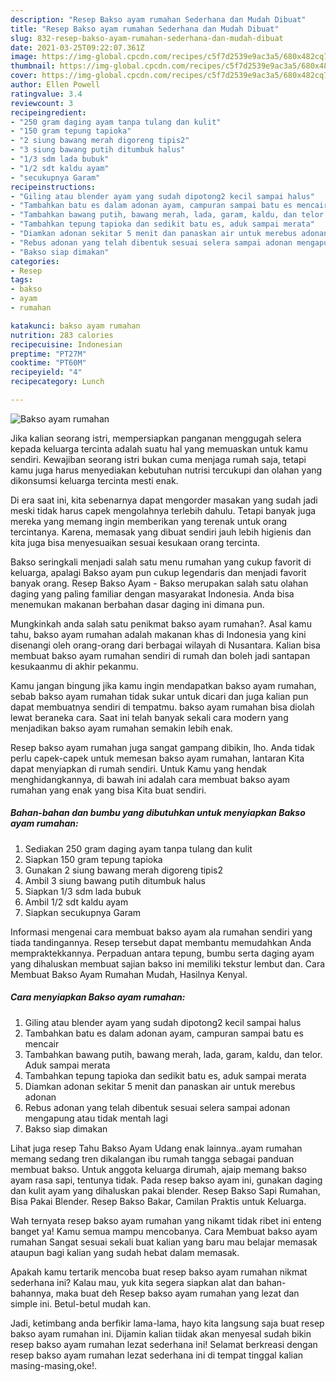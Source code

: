 ```yaml
---
description: "Resep Bakso ayam rumahan Sederhana dan Mudah Dibuat"
title: "Resep Bakso ayam rumahan Sederhana dan Mudah Dibuat"
slug: 832-resep-bakso-ayam-rumahan-sederhana-dan-mudah-dibuat
date: 2021-03-25T09:22:07.361Z
image: https://img-global.cpcdn.com/recipes/c5f7d2539e9ac3a5/680x482cq70/bakso-ayam-rumahan-foto-resep-utama.jpg
thumbnail: https://img-global.cpcdn.com/recipes/c5f7d2539e9ac3a5/680x482cq70/bakso-ayam-rumahan-foto-resep-utama.jpg
cover: https://img-global.cpcdn.com/recipes/c5f7d2539e9ac3a5/680x482cq70/bakso-ayam-rumahan-foto-resep-utama.jpg
author: Ellen Powell
ratingvalue: 3.4
reviewcount: 3
recipeingredient:
- "250 gram daging ayam tanpa tulang dan kulit"
- "150 gram tepung tapioka"
- "2 siung bawang merah digoreng tipis2"
- "3 siung bawang putih ditumbuk halus"
- "1/3 sdm lada bubuk"
- "1/2 sdt kaldu ayam"
- "secukupnya Garam"
recipeinstructions:
- "Giling atau blender ayam yang sudah dipotong2 kecil sampai halus"
- "Tambahkan batu es dalam adonan ayam, campuran sampai batu es mencair"
- "Tambahkan bawang putih, bawang merah, lada, garam, kaldu, dan telor. Aduk sampai merata"
- "Tambahkan tepung tapioka dan sedikit batu es, aduk sampai merata"
- "Diamkan adonan sekitar 5 menit dan panaskan air untuk merebus adonan"
- "Rebus adonan yang telah dibentuk sesuai selera sampai adonan mengapung atau tidak mentah lagi"
- "Bakso siap dimakan"
categories:
- Resep
tags:
- bakso
- ayam
- rumahan

katakunci: bakso ayam rumahan 
nutrition: 283 calories
recipecuisine: Indonesian
preptime: "PT27M"
cooktime: "PT60M"
recipeyield: "4"
recipecategory: Lunch

---
```



![Bakso ayam rumahan](https://img-global.cpcdn.com/recipes/c5f7d2539e9ac3a5/680x482cq70/bakso-ayam-rumahan-foto-resep-utama.jpg)

Jika kalian seorang istri, mempersiapkan panganan menggugah selera kepada keluarga tercinta adalah suatu hal yang memuaskan untuk kamu sendiri. Kewajiban seorang istri bukan cuma menjaga rumah saja, tetapi kamu juga harus menyediakan kebutuhan nutrisi tercukupi dan olahan yang dikonsumsi keluarga tercinta mesti enak.

Di era  saat ini, kita sebenarnya dapat mengorder masakan yang sudah jadi meski tidak harus capek mengolahnya terlebih dahulu. Tetapi banyak juga mereka yang memang ingin memberikan yang terenak untuk orang tercintanya. Karena, memasak yang dibuat sendiri jauh lebih higienis dan kita juga bisa menyesuaikan sesuai kesukaan orang tercinta. 

Bakso seringkali menjadi salah satu menu rumahan yang cukup favorit di keluarga, apalagi Bakso ayam pun cukup legendaris dan menjadi favorit banyak orang. Resep Bakso Ayam - Bakso merupakan salah satu olahan daging yang paling familiar dengan masyarakat Indonesia. Anda bisa menemukan makanan berbahan dasar daging ini dimana pun.

Mungkinkah anda salah satu penikmat bakso ayam rumahan?. Asal kamu tahu, bakso ayam rumahan adalah makanan khas di Indonesia yang kini disenangi oleh orang-orang dari berbagai wilayah di Nusantara. Kalian bisa membuat bakso ayam rumahan sendiri di rumah dan boleh jadi santapan kesukaanmu di akhir pekanmu.

Kamu jangan bingung jika kamu ingin mendapatkan bakso ayam rumahan, sebab bakso ayam rumahan tidak sukar untuk dicari dan juga kalian pun dapat membuatnya sendiri di tempatmu. bakso ayam rumahan bisa diolah lewat beraneka cara. Saat ini telah banyak sekali cara modern yang menjadikan bakso ayam rumahan semakin lebih enak.

Resep bakso ayam rumahan juga sangat gampang dibikin, lho. Anda tidak perlu capek-capek untuk memesan bakso ayam rumahan, lantaran Kita dapat menyiapkan di rumah sendiri. Untuk Kamu yang hendak menghidangkannya, di bawah ini adalah cara membuat bakso ayam rumahan yang enak yang bisa Kita buat sendiri.

<!--inarticleads1-->

##### Bahan-bahan dan bumbu yang dibutuhkan untuk menyiapkan Bakso ayam rumahan:

1. Sediakan 250 gram daging ayam tanpa tulang dan kulit
1. Siapkan 150 gram tepung tapioka
1. Gunakan 2 siung bawang merah digoreng tipis2
1. Ambil 3 siung bawang putih ditumbuk halus
1. Siapkan 1/3 sdm lada bubuk
1. Ambil 1/2 sdt kaldu ayam
1. Siapkan secukupnya Garam


Informasi mengenai cara membuat bakso ayam ala rumahan sendiri yang tiada tandingannya. Resep tersebut dapat membantu memudahkan Anda mempraktekkannya. Perpaduan antara tepung, bumbu serta daging ayam yang dihaluskan membuat sajian bakso ini memiliki tekstur lembut dan. Cara Membuat Bakso Ayam Rumahan Mudah, Hasilnya Kenyal. 

<!--inarticleads2-->

##### Cara menyiapkan Bakso ayam rumahan:

1. Giling atau blender ayam yang sudah dipotong2 kecil sampai halus
1. Tambahkan batu es dalam adonan ayam, campuran sampai batu es mencair
1. Tambahkan bawang putih, bawang merah, lada, garam, kaldu, dan telor. Aduk sampai merata
1. Tambahkan tepung tapioka dan sedikit batu es, aduk sampai merata
1. Diamkan adonan sekitar 5 menit dan panaskan air untuk merebus adonan
1. Rebus adonan yang telah dibentuk sesuai selera sampai adonan mengapung atau tidak mentah lagi
1. Bakso siap dimakan


Lihat juga resep Tahu Bakso Ayam Udang enak lainnya..ayam rumahan memang sedang tren dikalangan ibu rumah tangga sebagai panduan membuat bakso. Untuk anggota keluarga dirumah, ajaip memang bakso ayam rasa sapi, tentunya tidak. Pada resep bakso ayam ini, gunakan daging dan kulit ayam yang dihaluskan pakai blender. Resep Bakso Sapi Rumahan, Bisa Pakai Blender. Resep Bakso Bakar, Camilan Praktis untuk Keluarga. 

Wah ternyata resep bakso ayam rumahan yang nikamt tidak ribet ini enteng banget ya! Kamu semua mampu mencobanya. Cara Membuat bakso ayam rumahan Sangat sesuai sekali buat kalian yang baru mau belajar memasak ataupun bagi kalian yang sudah hebat dalam memasak.

Apakah kamu tertarik mencoba buat resep bakso ayam rumahan nikmat sederhana ini? Kalau mau, yuk kita segera siapkan alat dan bahan-bahannya, maka buat deh Resep bakso ayam rumahan yang lezat dan simple ini. Betul-betul mudah kan. 

Jadi, ketimbang anda berfikir lama-lama, hayo kita langsung saja buat resep bakso ayam rumahan ini. Dijamin kalian tiidak akan menyesal sudah bikin resep bakso ayam rumahan lezat sederhana ini! Selamat berkreasi dengan resep bakso ayam rumahan lezat sederhana ini di tempat tinggal kalian masing-masing,oke!.

